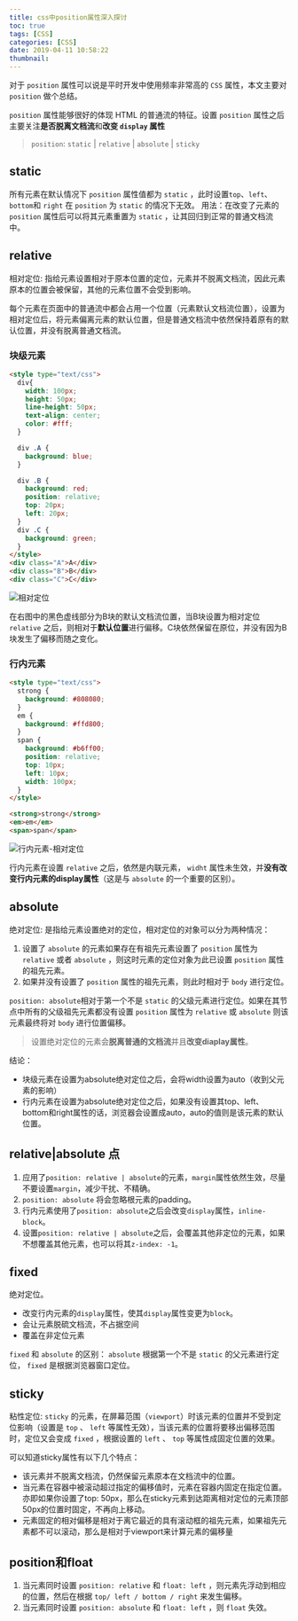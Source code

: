 ```yaml
---
title: css中position属性深入探讨
toc: true
tags: [CSS]
categories: [CSS]
date: 2019-04-11 10:58:22
thumbnail:
---
```


对于 `position` 属性可以说是平时开发中使用频率非常高的 `CSS` 属性，本文主要对 `position` 做个总结。

`position` 属性能够很好的体现 HTML 的普通流的特征。设置 `position` 属性之后主要关注**是否脱离文档流**和**改变 `display` 属性**

> `position`: `static` | `relative` | `absolute` | `sticky`

<!-- more -->

## static

所有元素在默认情况下 `position` 属性值都为 `static` ，此时设置`top`、`left`、`bottom`和 `right` 在 `position` 为 `static` 的情况下无效。
用法：在改变了元素的 `position` 属性后可以将其元素重置为 `static` ，让其回归到正常的普通文档流中。

## relative

相对定位: 指给元素设置相对于原本位置的定位，元素并不脱离文档流，因此元素原本的位置会被保留，其他的元素位置不会受到影响。

每个元素在页面中的普通流中都会占用一个位置（元素默认文档流位置），设置为相对定位后，将元素偏离元素的默认位置，但是普通文档流中依然保持着原有的默认位置，并没有脱离普通文档流。

### 块级元素

```html
<style type="text/css">
  div{ 
    width: 100px; 
    height: 50px; 
    line-height: 50px; 
    text-align: center; 
    color: #fff; 
  }

  div .A {
    background: blue;
  }

  div .B {
    background: red; 
    position: relative; 
    top: 20px; 
    left: 20px;
  }
  div .C {
    background: green;
  }
</style>
<div class="A">A</div>
<div class="B">B</div>
<div class="C">C</div>
```
![相对定位](http://blog.cloud.xuww.wang/position-relative-block.png)

在右图中的黑色虚线部分为B块的默认文档流位置，当B块设置为相对定位 `relative` 之后，则相对于**默认位置**进行偏移。C块依然保留在原位，并没有因为B块发生了偏移而随之变化。

### 行内元素

```html
<style type="text/css">
  strong { 
    background: #808080; 
  }
  em { 
    background: #ffd800; 
  }
  span { 
    background: #b6ff00; 
    position: relative; 
    top: 10px; 
    left: 10px; 
    width: 100px;
  }
</style>

<strong>strong</strong>
<em>em</em>
<span>span</span>
```

![行内元素-相对定位](http://blog.cloud.xuww.wang/position-relative-inline.png.png)

行内元素在设置 `relative` 之后，依然是内联元素， `widht` 属性未生效，并**没有改变行内元素的display属性**（这是与 `absolute` 的一个重要的区别）。

## absolute

绝对定位: 是指给元素设置绝对的定位，相对定位的对象可以分为两种情况：
1. 设置了 `absolute` 的元素如果存在有祖先元素设置了 `position` 属性为 `relative` 或者 `absolute` ，则这时元素的定位对象为此已设置 `position` 属性的祖先元素。
2. 如果并没有设置了 `position` 属性的祖先元素，则此时相对于 `body` 进行定位。

`position: absolute`相对于第一个不是 `static` 的父级元素进行定位。如果在其节点中所有的父级祖先元素都没有设置 `position` 属性为 `relative` 或 `absolute` 则该元素最终将对 `body` 进行位置偏移。

> 设置绝对定位的元素会**脱离普通的文档流**并且**改变diaplay属性**。

结论：
* 块级元素在设置为absolute绝对定位之后，会将width设置为auto（收到父元素的影响）
* 行内元素在设置为absolute绝对定位之后，如果没有设置其top、left、bottom和right属性的话，浏览器会设置成auto，auto的值则是该元素的默认位置。

## relative|absolute 点

1. 应用了`position: relative | absolute`的元素，`margin`属性依然生效，尽量不要设置`margin`，减少干扰、不精确。
2. `position: absolute` 将会忽略根元素的padding。
3. 行内元素使用了`position: absolute`之后会改变`display`属性，`inline-block`。
4. 设置`position: relative | absolute`之后，会覆盖其他非定位的元素，如果不想覆盖其他元素，也可以将其`z-index: -1`。

## fixed

绝对定位。
* 改变行内元素的`display`属性，使其`display`属性变更为`block`。
* 会让元素脱硫文档流，不占据空间
* 覆盖在非定位元素

`fixed` 和 `absolute` 的区别： `absolute` 根据第一个不是 `static` 的父元素进行定位， `fixed` 是根据浏览器窗口定位。

## sticky

粘性定位: `sticky` 的元素，在屏幕范围（`viewport`）时该元素的位置并不受到定位影响（设置是 `top` 、 `left` 等属性无效），当该元素的位置将要移出偏移范围时，定位又会变成 `fixed` ，根据设置的 `left` 、 `top` 等属性成固定位置的效果。

可以知道sticky属性有以下几个特点：

* 该元素并不脱离文档流，仍然保留元素原本在文档流中的位置。
* 当元素在容器中被滚动超过指定的偏移值时，元素在容器内固定在指定位置。亦即如果你设置了top: 50px，那么在sticky元素到达距离相对定位的元素顶部50px的位置时固定，不再向上移动。
* 元素固定的相对偏移是相对于离它最近的具有滚动框的祖先元素，如果祖先元素都不可以滚动，那么是相对于viewport来计算元素的偏移量

## position和float

1. 当元素同时设置 `position: relative` 和 `float: left` ，则元素先浮动到相应的位置，然后在根据 `top/ left / bottom / right` 来发生偏移。
2. 当元素同时设置 `position: absolute` 和 `float: left` ，则 `float` 失效。
